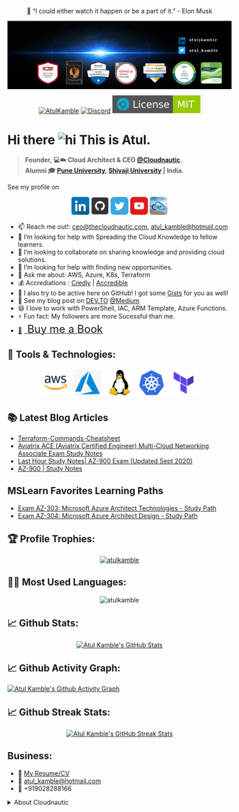 <!-- Atul Kamble | GitHub Profile -->
<p align="center">
    💬 “I could either watch it happen or be a part of it.” - Elon Musk
</p>

<p align="center"><a href="https://github.com/atulkamble">
  <img align="center" src="https://github.com/atulkamble/atulkamble/blob/main/icons/ghcover.png" alt="" />
</a></p> 

<p align="center">
<a href="https://github.com/atulkamble"><img src="https://komarev.com/ghpvc/?username=atulkamble&color=007ec6&style=flat-square" alt="AtulKamble"></a>
<a href="https://discord.gg/DY7PFDEW"><img src="https://img.shields.io/static/v1?logo=discord&label=&message=Discord&color=36393f&style=flat-square" alt="Discord"></a>
<a href="https://github.com/atulkamble/atulkamble/blob/main/LICENSE"><img src="https://github.com/atulkamble/atulkamble/blob/main/Shields/github-profile-views-counter.svg?flat-square&logo=appveyor" alt="License"></a>
</p>

# Hi there <img src="https://user-images.githubusercontent.com/1303154/88677602-1635ba80-d120-11ea-84d8-d263ba5fc3c0.gif" width="28px" alt="hi"> This is Atul.
>  **Founder, 💻☁️ Cloud Architect & CEO [@Cloudnautic](http://thecloudnautic.com).** <br />
>  **Alumni 🎓 [Pune University](https://www.unipune.ac.in), [Shivaji University](https://www.unishivaji.ac.in) | India.**

See my profile on 
<p align="center">
  <a href="https://www.linkedin.com/in/atuljkamble/"><img src="https://github.com/atulkamble/atulkamble/blob/main/icons/linkedin.png" width="40" height="40"></a>
  <a href="https://www.github.com/in/atulkamble/"><img src="https://github.com/atulkamble/atulkamble/blob/main/icons/github.png" width="40" height="40"></a>
  <a href="https://twitter.com/atul_kamble"><img src="https://github.com/atulkamble/atulkamble/blob/main/icons/twitter.png" width="40" height="40"></a>
  <a href="https://www.youtube.com/channel/UCozWfiSWpO4JZhMrASYyZ2w"><img src="https://github.com/atulkamble/atulkamble/blob/main/icons/youtube.png" width="40" height="40"></a>
  <a href="https://thecloudnautic.com/"><img src="https://github.com/atulkamble/atulkamble/blob/main/icons/cloudnautic.jpg" width="40" height="40"></a>
</p>

- 📫 Reach me out!: ceo@thecloudnautic.com, atul_kamble@hotmail.com
- 🌱 I’m looking for help with Spreading the Cloud Knowledge to fellow learners.
- 👯 I’m looking to collaborate on sharing knowledge and providing cloud solutions.
- 🤔 I’m looking for help with finding new opportunities.
- 💬 Ask me about: AWS, Azure, K8s, Terraform
- 💰 Accrediations : [Credly](https://www.credly.com/users/atulkamble) | [Accredible](https://www.credential.net/profile/atuljaywantkamble/wallet)
- 🔭 I also try to be active here on GitHub! I got some [Gists](https://gist.github.com/atulkamble) for you as well!
- 💬 See my blog post on [DEV.TO](https://dev.to/atulkamble) [@Medium](https://atuljkamble.medium.com)
- 😄 I love to work with PowerShell, IAC, ARM Template, Azure Functions.
- ⚡ Fun fact: My followers are more Sucessful than me.
- <link href="https://fonts.googleapis.com/css?family=Cookie" rel="stylesheet"><a class="bmc-button" target="_blank" href="https://www.buymeacoffee.com/AtulKamble">📕<span style="margin-left:5px;font-size:24px !important;"> Buy me a Book</span></a>

## 🧰 Tools & Technologies:
<p align="center">
<img src="https://github.com/atulkamble/atulkamble/blob/main/Technologies/AWS.png" alt="AWS" height="60" style="vertical-align:top; margin:4px">
<img src="https://github.com/atulkamble/atulkamble/blob/main/Technologies/Azure.png" alt="Azure" height="60" style="vertical-align:top; margin:4px">
<img src="https://github.com/atulkamble/atulkamble/blob/main/Technologies/Linux.png" alt="Linux" height="60" style="vertical-align:top; margin:4px">
<img src="https://github.com/atulkamble/atulkamble/blob/main/Technologies/Kubernetes.png" alt="Kubernetes" height="60" style="vertical-align:top; margin:4px">
<img src="https://github.com/atulkamble/atulkamble/blob/main/Technologies/Terraform.png" alt="Terraform" height="60" style="vertical-align:top; margin:4px">
</p>

## 📚 Latest Blog Articles 
- [Terraform-Commands-Cheatsheet](https://atuljkamble.medium.com/terraform-commands-cheatsheet-d64b8e8ab35)
- [Aviatrix ACE (Aviatrix Certified Engineer) Multi-Cloud Networking Associate Exam Study Notes](https://atulkamble.github.io/AviatrixACE/)
- [Last Hour Study Notes| AZ-900 Exam (Updated Sept 2020)](https://atuljkamble.medium.com/last-hour-study-az-900-exam-42fdffec558f)
- [AZ-900 | Study Notes](https://atuljkamble.medium.com/az-900-study-notes-233f120a075c)

## MSLearn Favorites Learning Paths
* [Exam AZ-303: Microsoft Azure Architect Technologies - Study Path](https://docs.microsoft.com/en-us/learn/certifications/exams/az-303)
* [Exam AZ-304: Microsoft Azure Architect Design - Study Path](https://docs.microsoft.com/en-us/learn/certifications/exams/az-304)


## 🏆 Profile Trophies:
<p align="center"> <a href="https://github.com/atulkamble/github-profile-trophy"><img src="https://github-profile-trophy.vercel.app/?username=atulkamble&theme=darkhub" alt="atulkamble" /></a></p>

## 👨‍💻 Most Used Languages:
<p align="center"><img align="center" src="https://github-readme-stats.vercel.app/api/top-langs?username=atulkamble&show_icons=true&locale=en&layout=compact" alt="atulkamble" /></p>

## 📈 Github Stats:
<p align="center"><a href="https://github.com/atulkamble/atulkamble">
  <img align="center" src="https://github-readme-stats.vercel.app/api?username=atulkamble&show_icons=true&line_height=27&count_private=true&title_color=ffffff&text_color=c9cacc&icon_color=2bbc8a&bg_color=1d1f21" alt="Atul Kamble's GitHub Stats" />
</a></p>

## 📈 Github Activity Graph:
[![Atul Kamble's Github Activity Graph](https://activity-graph.herokuapp.com/graph?username=atulkamble&theme=react-dark)](https://github.com/atulkamble/github-readme-activity-graph)<br />  

## 📈 Github Streak Stats:
<p align="center"><a href="https://github.com/atulkamble">
  <img align="center" src="https://github-readme-streak-stats.herokuapp.com/?user=atulkamble&theme=dark" alt="Atul Kamble's GitHub Streak Stats" />
</a></p>


## Business:
- :paperclip: [My Resume/CV](https://github.com/atulkamble/atulkamble/blob/master/AtulKamble.pdf)
- :email: atul_kamble@hotmail.com
- 📱 +919028288166


<details>
<summary>
About Cloudnautic
</summary>
Cloudnautic is registered consultant, member of AWS Partner Network, Microsoft Partner Network & Google Cloud Partner Advantage. From designing workloads, to handling management, governance compliance & cost, our IT Experts, Cloud Consultants can help you optimize your operations & map out your next steps towards business growth with adaptation of recent technologies.Cloudnautic helps Organisations to align IT with their business goals.

[Atul Kamble](https://www.youtube.com/channel/UCozWfiSWpO4JZhMrASYyZ2w/about)
[Cloudnautic](https://www.youtube.com/channel/UC7bZ6MWDdX9iTlcVejtMAeQ)



#atulkamble #cloudnautic #pune #cloud #opensource #cloudcomputing #aws #azure #gcp #amazonwebservices #microsoftazure #googlecloudplatform #kubernetes #terraform #devops #IT #machinelearning #datascience #ai #artificialintelligence #bigdada #cloudera #walchandcollegeofengineering #wce #governmentcollegeofengineeringandresearch #gcoeara #puneuniversity #shivajiuniversity #unipune #unishivaji 

</>🔍[@atulkamble](https://github.com/atulkamble)  | © 2021
